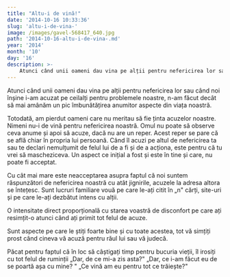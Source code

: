 ```yaml
---
title: "Altu-i de vină!"
date: '2014-10-16 10:33:36'
slug: 'altu-i-de-vina-'
image: /images/gavel-568417_640.jpg
path: '2014-10-16-altu-i-de-vina-.md'
year: '2014'
month: '10'
day: '16'
description: >-
    Atunci când unii oameni dau vina pe alții pentru nefericirea lor sau când noi înșine i-am acuzat pe ceilalți pentru problemele noastre, n-am făcut decât să mai amânăm un pic îmbunătățirea anumitor asp
---
```

<div class="kg-card-markdown"><p>Atunci când unii oameni dau vina pe alții pentru nefericirea lor sau când noi înșine i-am acuzat pe ceilalți pentru problemele noastre, n-am făcut decât să mai amânăm un pic îmbunătățirea anumitor aspecte din viața noastră.</p>
<p>Totodată, am pierdut oameni care nu meritau să fie ținta acuzelor noastre. Nimeni nu-i de vină pentru nefericirea noastră. Omul nu poate să observe ceva anume și apoi să acuze, dacă nu are un reper. Acest reper se pare că se află chiar în propria lui persoană. Când îl acuzi pe altul de nefericirea ta sau te declari nemulțumit de felul lui de a fi și de a acționa, este pentru că tu vrei să mascheziceva. Un aspect ce inițial a fost și este în tine și care, nu poate fi acceptat.</p>
<p>Cu cât mai mare este neacceptarea asupra faptul că noi suntem răspunzători de nefericirea noastră cu atât jignirile, acuzele la adresa altora se întețesc. Sunt lucruri familiare vouă pe care le-ați citit în „n" cărți, site-uri și pe care le-ați dezbătut intens cu alții.</p>
<p>O intensitate direct proporțională cu starea voastră de disconfort pe care ați resimțit-o atunci când ați primit tot felul de acuze.</p>
<p>Sunt aspecte pe care le știți foarte bine și cu toate acestea, tot vă simțiți prost când cineva vă acuză pentru răul lui sau vă judecă.</p>
<p>Păcat pentru faptul că în loc să câștigați timp pentru bucuria vieții, îl irosiți cu tot felul de ruminții „Dar, de ce mi-a zis asta?" „Dar, ce i-am făcut eu de se poartă așa cu mine? " „Ce vină am eu pentru tot ce trăiește?"</p>
</div>
    